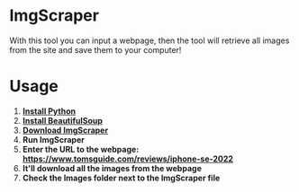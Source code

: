 

# ImgScraper

With this tool you can input a webpage, then the tool will retrieve all images from the site and save them to your computer!


# Usage
 1. **[Install Python](https://www.python.org/downloads/)**
 2. **[Install BeautifulSoup](https://pypi.org/project/beautifulsoup4/)**
 3. **[Download ImgScraper](https://github.com/JimboDaDuck/ImgScraper.git)**
 4. **Run ImgScraper**
 5. **Enter the URL to the webpage: https://www.tomsguide.com/reviews/iphone-se-2022**
 6. **It'll download all the images from the webpage**
 7. **Check the Images folder next to the ImgScraper file**
